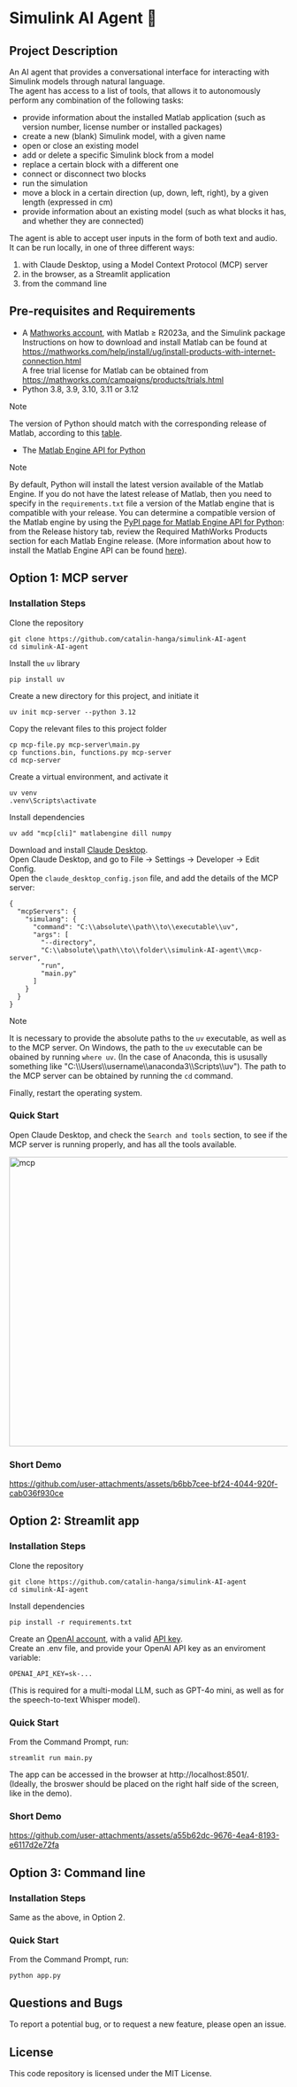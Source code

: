 # Simulink AI Agent 🤖

## Project Description

An AI agent that provides a conversational interface for interacting with Simulink models through natural language. <br>
The agent has access to a list of tools, that allows it to autonomously perform any combination of the following tasks:
- provide information about the installed Matlab application (such as version number, license number or installed packages)
- create a new (blank) Simulink model, with a given name
- open or close an existing model
- add or delete a specific Simulink block from a model
- replace a certain block with a different one
- connect or disconnect two blocks
- run the simulation
- move a block in a certain direction (up, down, left, right), by a given length (expressed in cm)
- provide information about an existing model (such as what blocks it has, and whether they are connected)
  
The agent is able to accept user inputs in the form of both text and audio. <br>
It can be run locally, in one of three different ways:
1. with Claude Desktop, using a Model Context Protocol (MCP) server
2. in the browser, as a Streamlit application
3. from the command line

## Pre-requisites and Requirements

- A [Mathworks account](https://www.mathworks.com/mwaccount/account/create), with Matlab ≥ R2023a, and the Simulink package <br>
  Instructions on how to download and install Matlab can be found at https://mathworks.com/help/install/ug/install-products-with-internet-connection.html <br>
  A free trial license for Matlab can be obtained from https://mathworks.com/campaigns/products/trials.html
- Python 3.8, 3.9, 3.10, 3.11 or 3.12
> [!NOTE]
The version of Python should match with the corresponding release of Matlab, according to this [table](https://mathworks.com/support/requirements/python-compatibility.html).
- The [Matlab Engine API for Python](https://ch.mathworks.com/help/matlab/matlab_external/get-started-with-matlab-engine-for-python.html)
> [!NOTE]
By default, Python will install the latest version available of the Matlab Engine. If you do not have the latest release of Matlab, then you need to specify in the ```requirements.txt``` file a version of the Matlab engine that is compatible with your release. You can determine a compatible version of the Matlab engine by using the [PyPI page for Matlab Engine API for Python](https://pypi.org/project/matlabengine): from the Release history tab, review the Required MathWorks Products section for each Matlab Engine release. (More information about how to install the Matlab Engine API can be found [here](https://mathworks.com/help/matlab/matlab_external/install-the-matlab-engine-for-python.html)).

## Option 1: MCP server

### Installation Steps
Clone the repository
```
git clone https://github.com/catalin-hanga/simulink-AI-agent
cd simulink-AI-agent
```
Install the ```uv``` library
```
pip install uv
```
Create a new directory for this project, and initiate it
```
uv init mcp-server --python 3.12
```
Copy the relevant files to this project folder
```
cp mcp-file.py mcp-server\main.py
cp functions.bin, functions.py mcp-server
cd mcp-server
```
Create a virtual environment, and activate it
```
uv venv
.venv\Scripts\activate
```
Install dependencies
```
uv add "mcp[cli]" matlabengine dill numpy
```
Download and install [Claude Desktop](https://claude.ai/download). <br>
Open Claude Desktop, and go to File -> Settings -> Developer -> Edit Config. <br>
Open the ```claude_desktop_config.json``` file, and add the details of the MCP server:
```
{
  "mcpServers": {
    "simulang": {
      "command": "C:\\absolute\\path\\to\\executable\\uv",
      "args": [
        "--directory",
        "C:\\absolute\\path\\to\\folder\\simulink-AI-agent\\mcp-server",
        "run",
        "main.py"
      ]
    }
  }
}
```
> [!NOTE]
> It is necessary to provide the absolute paths to the ```uv``` executable, as well as to the MCP server.
> On Windows, the path to the ```uv``` executable can be obained by running ```where uv```. (In the case of Anaconda, this is ususally something like "C:\\\\Users\\\\username\\\\anaconda3\\\\Scripts\\\\uv").
> The path to the MCP server can be obtained by running the ```cd``` command.

Finally, restart the operating system.

### Quick Start
Open Claude Desktop, and check the ```Search and tools``` section, to see if the MCP server is running properly, and has all the tools available.

<img width="866" height="523" alt="mcp" src="https://github.com/user-attachments/assets/fe0ceb5d-b9c4-4d53-96e7-cced22170cd7" />

### Short Demo

https://github.com/user-attachments/assets/b6bb7cee-bf24-4044-920f-cab036f930ce

## Option 2: Streamlit app

### Installation Steps
Clone the repository
```
git clone https://github.com/catalin-hanga/simulink-AI-agent
cd simulink-AI-agent
```
Install dependencies
```
pip install -r requirements.txt
```
Create an [OpenAI account](https://auth.openai.com/create-account), with a valid [API key](https://platform.openai.com/settings/organization/api-keys). <br>
Create an .env file, and provide your OpenAI API key as an enviroment variable:
```
OPENAI_API_KEY=sk-...
```
(This is required for a multi-modal LLM, such as GPT-4o mini, as well as for the speech-to-text Whisper model).

### Quick Start
From the Command Prompt, run:
```
streamlit run main.py
```
The app can be accessed in the browser at http://localhost:8501/. <br>
(Ideally, the broswer should be placed on the right half side of the screen, like in the demo).

### Short Demo

https://github.com/user-attachments/assets/a55b62dc-9676-4ea4-8193-e6117d2e72fa

## Option 3: Command line

### Installation Steps
Same as the above, in Option 2.

### Quick Start
From the Command Prompt, run:
```
python app.py
```

## Questions and Bugs
To report a potential bug, or to request a new feature, please open an issue.

## License 
This code repository is licensed under the MIT License.

